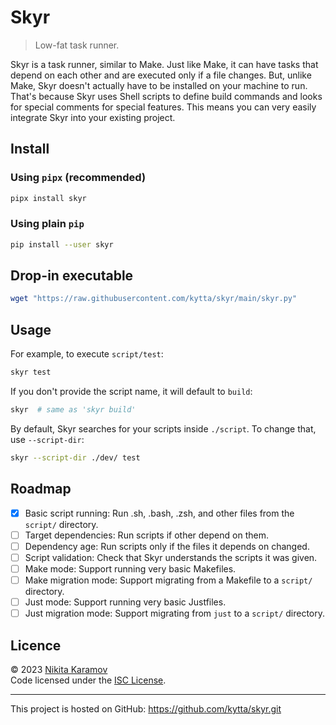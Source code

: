 # Skyr

> Low-fat task runner.

Skyr is a task runner, similar to Make. Just like Make, it can have tasks that
depend on each other and are executed only if a file changes. But, unlike Make,
Skyr doesn't actually have to be installed on your machine to run. That's
because Skyr uses Shell scripts to define build commands and looks for special
comments for special features. This means you can very easily integrate Skyr
into your existing project.

## Install

### Using `pipx` (recommended)

```sh
pipx install skyr
```

### Using plain `pip`

```sh
pip install --user skyr
```

## Drop-in executable

```sh
wget "https://raw.githubusercontent.com/kytta/skyr/main/skyr.py"
```

## Usage

For example, to execute `script/test`:

```sh
skyr test
```

If you don't provide the script name, it will default to `build`:

```sh
skyr  # same as 'skyr build'
```

By default, Skyr searches for your scripts inside `./script`. To change that,
use `--script-dir`:

```sh
skyr --script-dir ./dev/ test
```

## Roadmap

- [x] Basic script running: Run .sh, .bash, .zsh, and other files from the
      `script/` directory.
- [ ] Target dependencies: Run scripts if other depend on them.
- [ ] Dependency age: Run scripts only if the files it depends on changed.
- [ ] Script validation: Check that Skyr understands the scripts it was given.
- [ ] Make mode: Support running very basic Makefiles.
- [ ] Make migration mode: Support migrating from a Makefile to a `script/`
      directory.
- [ ] Just mode: Support running very basic Justfiles.
- [ ] Just migration mode: Support migrating from `just` to a `script/`
      directory.

## Licence

© 2023 [Nikita Karamov]\
Code licensed under the [ISC License].

---

This project is hosted on GitHub:
<https://github.com/kytta/skyr.git>

[isc license]: https://spdx.org/licenses/ISC.html
[nikita karamov]: https://www.kytta.dev/
